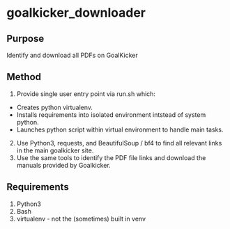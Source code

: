 # goalkicker_downloader
## Purpose
Identify and download all PDFs on GoalKicker
## Method
1. Provide single user entry point via run.sh which:
  * Creates python virtualenv.
  * Installs requirements into isolated environment intstead of system python.
  * Launches python script within virtual environment to handle main tasks. 
2. Use Python3, requests, and BeautifulSoup / bf4 to find all relevant links in the main goalkicker site.
3. Use the same tools to identify the PDF file links and download the manuals provided by Goalkicker.
## Requirements
1. Python3
2. Bash
3. virtualenv - not the (sometimes) built in venv
